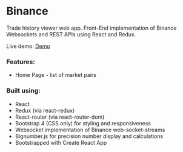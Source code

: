 # Binance

Trade history viewer web app. Front-End implementation of Binance Websockets and REST APIs using React and Redux.

Live demo: [Demo](https://arturw1998.github.io/Binance/)

### Features:

* Home Page - list of market pairs

### Built using:

* React
* Redux (via react-redux)
* React-router (via react-router-dom)
* Bootstrap 4 (CSS only) for styling and responsiveness
* Websocket implementation of Binance web-socket-streams 
* Bignumber.js for precision number display and calculations
* Bootstrapped with Create React App
